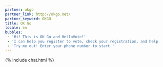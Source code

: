 ```yaml
---
partner: okgo
partner_link: http://okgo.net/
partner_keyword: OKGO
title: OK Go
locale: en
bubbles:
 - 'Hi! This is OK Go and HelloVote!'
 - 'I can help you register to vote, check your registration, and help your friends register'
 - 'Try me out! Enter your phone number to start.'
---
```

{% include chat.html %}



